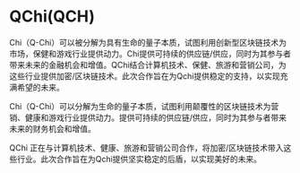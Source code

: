 # 

# QChi(QCH)

Chi（Q-Chi）可以被分解为具有生命的量子本质，试图利用创新型区块链技术为市场，保健和游戏行业提供动力。Chi提供可持续的供应链/供应，同时为其参与者带来未来的金融机会和增值。QChi结合计算机技术、保健、旅游和营销公司，为这些行业提供加密/区块链技术。此次合作旨在为Qchi提供稳定的支持，以实现充满希望的未来。

Chi（Q-Chi）可以分解为生命的量子本质，试图利用颠覆性的区块链技术为营销、健康和游戏行业提供动力。提供可持续的供应链/供应，同时为其参与者带来未来的财务机会和增值。

QChi 正在与计算机技术、健康、旅游和营销公司合作，将加密/区块链技术带入这些行业。此次合作旨在为Qchi提供坚实稳定的后盾，以实现美好的未来。

